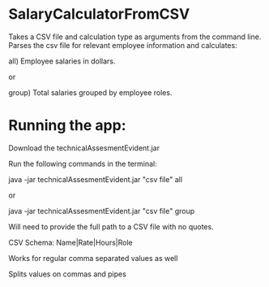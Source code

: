 # SalaryCalculatorFromCSV
Takes a CSV file and calculation type as arguments from the command line. 
Parses the csv file for relevant employee information and calculates:

all) Employee salaries in dollars.

or 

group) Total salaries grouped by employee roles.

# Running the app: 
Download the technicalAssesmentEvident.jar

Run the following commands in the terminal: 

java -jar technicalAssesmentEvident.jar "csv file" all

or 

java -jar technicalAssesmentEvident.jar "csv file" group

Will need to provide the full path to a CSV file with no quotes.

CSV Schema: Name|Rate|Hours|Role

Works for regular comma separated values as well

Splits values on commas and pipes 


